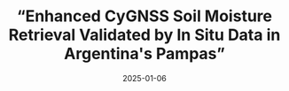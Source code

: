 ---
layout: default
title: “Enhanced CyGNSS Soil Moisture Retrieval Validated by In Situ Data in Argentina's Pampas”
authors: J. Arellana, F. Grings, M. Franco
journal: IEEE Journal of Selected Topics in Applied Earth Observations and Remote Sensing, vol. 18, pp. 3728-3734
modal-id: Arellana-01-2025
year: 2025
date: 2025-01-06
publication-date: April 2025
img: 2025-01-06.jpg
thumbnail: 2025-01-06-thumbnail.jpg
alt: image-alt
client-url: https://doi.org/10.1109/JSTARS.2025.3526445
asbtract: "Soil moisture (SM) retrieval using signals of opportunity based on specularly reflected signals has gained significant attention in the past two decades. Specifically, with the Cyclone Global Navigation Satellite System (CyGNSS), the reflected signal is often modeled in its simplest form, utilizing the Fresnel reflection coefficients for a semi-infinite dielectric medium corrected with an effective roughness parameter. Within this framework, for bare soils condition, only two parameters need to be inferred: the dielectric permittivity ε (related to SM) and the effective roughness σ. Although this approach is relatively simple, our results show that both the estimated dielectric constant and the modeled reflectivity consistently overestimate CyGNSS observations. To address these overestimations, we propose a model where the reflected signal is scattered by a medium comprising two layers: one with a finite thickness d and permittivity ε<sub>1</sub> and the other semi-infinite with permittivity ε<sub>2</sub>. We observe that both the in-situ measurements of ε<sub>1</sub> and the reflectivity reported by CyGNSS align with the optimal values obtained from the fit, resulting in a 73% reduction in root mean square error when compared to the traditional approach. To further enhance SM retrieval, we propose incorporating full polarimetric images from SAOCOM. This will allow us to combine the low revisit time of CyGNSS with the high spatial resolution offered by SAOCOM."
---